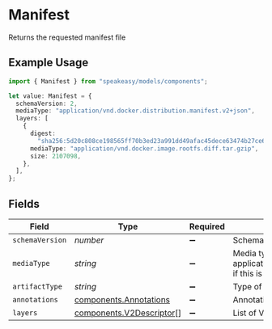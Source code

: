 # Manifest

Returns the requested manifest file

## Example Usage

```typescript
import { Manifest } from "speakeasy/models/components";

let value: Manifest = {
  schemaVersion: 2,
  mediaType: "application/vnd.docker.distribution.manifest.v2+json",
  layers: [
    {
      digest:
        "sha256:5d20c808ce198565ff70b3ed23a991dd49afac45dece63474b27ce6ed036adc6",
      mediaType: "application/vnd.docker.image.rootfs.diff.tar.gzip",
      size: 2107098,
    },
  ],
};
```

## Fields

| Field                                                                                                   | Type                                                                                                    | Required                                                                                                | Description                                                                                             |
| ------------------------------------------------------------------------------------------------------- | ------------------------------------------------------------------------------------------------------- | ------------------------------------------------------------------------------------------------------- | ------------------------------------------------------------------------------------------------------- |
| `schemaVersion`                                                                                         | *number*                                                                                                | :heavy_minus_sign:                                                                                      | Schema version                                                                                          |
| `mediaType`                                                                                             | *string*                                                                                                | :heavy_minus_sign:                                                                                      | Media type usually application/vnd.docker.distribution.manifest.v2+json if this is in the accept header |
| `artifactType`                                                                                          | *string*                                                                                                | :heavy_minus_sign:                                                                                      | Type of artifact                                                                                        |
| `annotations`                                                                                           | [components.Annotations](../../models/components/annotations.md)                                        | :heavy_minus_sign:                                                                                      | Annotations                                                                                             |
| `layers`                                                                                                | [components.V2Descriptor](../../models/components/v2descriptor.md)[]                                    | :heavy_minus_sign:                                                                                      | List of V2 image layer information                                                                      |